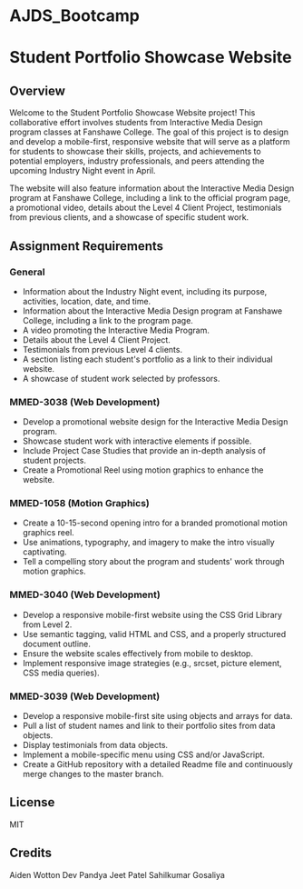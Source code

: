 # AJDS_Bootcamp

# Student Portfolio Showcase Website

## Overview

Welcome to the Student Portfolio Showcase Website project! This collaborative effort involves students from Interactive Media Design program classes at Fanshawe College. The goal of this project is to design and develop a mobile-first, responsive website that will serve as a platform for students to showcase their skills, projects, and achievements to potential employers, industry professionals, and peers attending the upcoming Industry Night event in April. 

The website will also feature information about the Interactive Media Design program at Fanshawe College, including a link to the official program page, a promotional video, details about the Level 4 Client Project, testimonials from previous clients, and a showcase of specific student work.

## Assignment Requirements

### General

- Information about the Industry Night event, including its purpose, activities, location, date, and time.
- Information about the Interactive Media Design program at Fanshawe College, including a link to the program page.
- A video promoting the Interactive Media Program.
- Details about the Level 4 Client Project.
- Testimonials from previous Level 4 clients.
- A section listing each student's portfolio as a link to their individual website.
- A showcase of student work selected by professors.

### MMED-3038 (Web Development)

- Develop a promotional website design for the Interactive Media Design program.
- Showcase student work with interactive elements if possible.
- Include Project Case Studies that provide an in-depth analysis of student projects.
- Create a Promotional Reel using motion graphics to enhance the website.

### MMED-1058 (Motion Graphics)

- Create a 10-15-second opening intro for a branded promotional motion graphics reel.
- Use animations, typography, and imagery to make the intro visually captivating.
- Tell a compelling story about the program and students' work through motion graphics.

### MMED-3040 (Web Development)

- Develop a responsive mobile-first website using the CSS Grid Library from Level 2.
- Use semantic tagging, valid HTML and CSS, and a properly structured document outline.
- Ensure the website scales effectively from mobile to desktop.
- Implement responsive image strategies (e.g., srcset, picture element, CSS media queries).

### MMED-3039 (Web Development)

- Develop a responsive mobile-first site using objects and arrays for data.
- Pull a list of student names and link to their portfolio sites from data objects.
- Display testimonials from data objects.
- Implement a mobile-specific menu using CSS and/or JavaScript.
- Create a GitHub repository with a detailed Readme file and continuously merge changes to the master branch.

## License 
MIT

## Credits
Aiden Wotton 
Dev Pandya
Jeet Patel
Sahilkumar Gosaliya